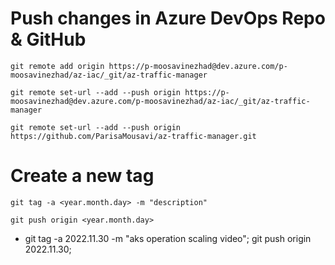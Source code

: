 # Push changes in Azure DevOps Repo & GitHub
```
git remote add origin https://p-moosavinezhad@dev.azure.com/p-moosavinezhad/az-iac/_git/az-traffic-manager

git remote set-url --add --push origin https://p-moosavinezhad@dev.azure.com/p-moosavinezhad/az-iac/_git/az-traffic-manager

git remote set-url --add --push origin https://github.com/ParisaMousavi/az-traffic-manager.git
```

# Create a new tag
```
git tag -a <year.month.day> -m "description"

git push origin <year.month.day>

```
- git tag -a 2022.11.30 -m "aks operation scaling video"; git push origin 2022.11.30;